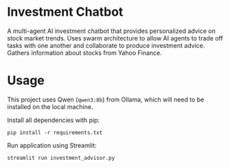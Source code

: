 # Investment Chatbot

A multi-agent AI investment chatbot that provides personalized advice on stock market trends. Uses swarm architecture to allow AI agents to trade off tasks with one another and collaborate to produce investment advice. Gathers information about stocks from Yahoo Finance.

# Usage

This project uses Qwen (`qwen3:8b`) from Ollama, which will need to be installed on the local machine.

Install all dependencies with pip:

```
pip install -r requirements.txt
```

Run application using Streamlit:

```
streamlit run investment_advisor.py
```

